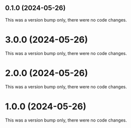 ## 0.1.0 (2024-05-26)

This was a version bump only, there were no code changes.

# 3.0.0 (2024-05-26)

This was a version bump only, there were no code changes.

# 2.0.0 (2024-05-26)

This was a version bump only, there were no code changes.

# 1.0.0 (2024-05-26)

This was a version bump only, there were no code changes.
